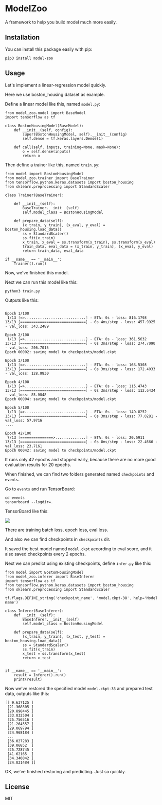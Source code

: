 # ModelZoo

A framework to help you build model much more easily.

## Installation

You can install this package easily with pip:

```
pip3 install model-zoo
```

## Usage

Let's implement a linear-regression model quickly.

Here we use boston_housing dataset as example.

Define a linear model like this, named `model.py`:

```
from model_zoo.model import BaseModel
import tensorflow as tf

class BostonHousingModel(BaseModel):
    def __init__(self, config):
        super(BostonHousingModel, self).__init__(config)
        self.dense = tf.keras.layers.Dense(1)

    def call(self, inputs, training=None, mask=None):
        o = self.dense(inputs)
        return o

```

Then define a trainer like this, named `train.py`:

```
from model import BostonHousingModel
from model_zoo.trainer import BaseTrainer
from tensorflow.python.keras.datasets import boston_housing
from sklearn.preprocessing import StandardScaler

class Trainer(BaseTrainer):

    def __init__(self):
        BaseTrainer.__init__(self)
        self.model_class = BostonHousingModel

    def prepare_data(self):
        (x_train, y_train), (x_eval, y_eval) = boston_housing.load_data()
        ss = StandardScaler()
        ss.fit(x_train)
        x_train, x_eval = ss.transform(x_train), ss.transform(x_eval)
        train_data, eval_data = (x_train, y_train), (x_eval, y_eval)
        return train_data, eval_data

if __name__ == '__main__':
    Trainer().run()
```

Now, we've finished this model.

Next we can run this model like this:

```
python3 train.py
```

Outputs like this:

```

Epoch 1/100
 1/13 [=>............................] - ETA: 0s - loss: 816.1798
13/13 [==============================] - 0s 4ms/step - loss: 457.9925 - val_loss: 343.2489

Epoch 2/100
 1/13 [=>............................] - ETA: 0s - loss: 361.5632
13/13 [==============================] - 0s 3ms/step - loss: 274.7090 - val_loss: 206.7015
Epoch 00002: saving model to checkpoints/model.ckpt

Epoch 3/100
 1/13 [=>............................] - ETA: 0s - loss: 163.5308
13/13 [==============================] - 0s 3ms/step - loss: 172.4033 - val_loss: 128.0830

Epoch 4/100
 1/13 [=>............................] - ETA: 0s - loss: 115.4743
13/13 [==============================] - 0s 3ms/step - loss: 112.6434 - val_loss: 85.0848
Epoch 00004: saving model to checkpoints/model.ckpt

Epoch 5/100
 1/13 [=>............................] - ETA: 0s - loss: 149.8252
13/13 [==============================] - 0s 3ms/step - loss: 77.0281 - val_loss: 57.9716
....

Epoch 42/100
 7/13 [===============>..............] - ETA: 0s - loss: 20.5911
13/13 [==============================] - 0s 8ms/step - loss: 22.4666 - val_loss: 23.7161
Epoch 00042: saving model to checkpoints/model.ckpt
```

It runs only 42 epochs and stopped early, because there are no more good evaluation results for 20 epochs.

When finished, we can find two folders generated named `checkpoints` and `events`.

Go to `events` and run TensorBoard:

```
cd events
tensorboard --logdir=.
```

TensorBoard like this:

![](https://ws4.sinaimg.cn/large/006tNbRwgy1fvxrcajse2j31kw0hkgnf.jpg)

There are training batch loss, epoch loss, eval loss.

And also we can find checkpoints in `checkpoints` dir.

It saved the best model named `model.ckpt` according to eval score, and it also saved checkpoints every 2 epochs.

Next we can predict using existing checkpoints, define `infer.py` like this:

```
from model import BostonHousingModel
from model_zoo.inferer import BaseInferer
import tensorflow as tf
from tensorflow.python.keras.datasets import boston_housing
from sklearn.preprocessing import StandardScaler

tf.flags.DEFINE_string('checkpoint_name', 'model.ckpt-38', help='Model name')

class Inferer(BaseInferer):
    def __init__(self):
        BaseInferer.__init__(self)
        self.model_class = BostonHousingModel

    def prepare_data(self):
        (x_train, y_train), (x_test, y_test) = boston_housing.load_data()
        ss = StandardScaler()
        ss.fit(x_train)
        x_test = ss.transform(x_test)
        return x_test


if __name__ == '__main__':
    result = Inferer().run()
    print(result)
```

Now we've restored the specified model `model.ckpt-38` and prepared test data, outputs like this:

```
[[ 9.637125 ]
 [21.368305 ]
 [20.898445 ]
 [33.832504 ]
 [25.756516 ]
 [21.264557 ]
 [29.069794 ]
 [24.968184 ]
 ...
 [36.027283 ]
 [39.06852  ]
 [25.728745 ]
 [41.62165  ]
 [34.340042 ]
 [24.821484 ]]
```

OK, we've finished restoring and predicting. Just so quickly.

## License

MIT